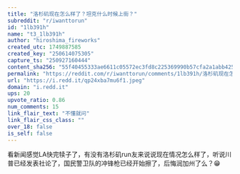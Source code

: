 ```yaml
---
title: "洛杉矶现在怎么样了？坦克什么时候上街？"
subreddit: "r/iwanttorun"
id: "1lb391h"
name: "t3_1lb391h"
author: "hiroshima_fireworks"
created_utc: 1749887585
created_key: "250614075305"
capture_ts: "250927160444"
content_sha256: "55f40455333ae6611c05572ec3fd8c225369990b57cfa2a1abb425fbce3c82b8"
permalink: "https://reddit.com/r/iwanttorun/comments/1lb391h/洛杉矶现在怎么样了坦克什么时候上街/"
url: "https://i.redd.it/qp24xba7mu6f1.jpeg"
domain: "i.redd.it"
ups: 20
upvote_ratio: 0.86
num_comments: 15
link_flair_text: "不懂就问"
link_flair_css_class: ""
over_18: false
is_self: false
---
```


看新闻感觉LA快完犊子了，有没有洛杉矶run友来说说现在情况怎么样了，听说川普已经发表社论了，国民警卫队的冲锋枪已经开始擦了，后悔润加州了么？😁
